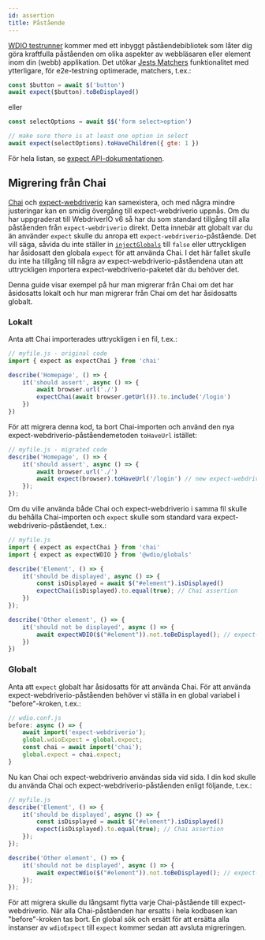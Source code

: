 ```yaml
---
id: assertion
title: Påstående
---
```


[WDIO testrunner](https://webdriver.io/docs/clioptions) kommer med ett inbyggt påståendebibliotek som låter dig göra kraftfulla påståenden om olika aspekter av webbläsaren eller element inom din (webb) applikation. Det utökar [Jests Matchers](https://jestjs.io/docs/en/using-matchers) funktionalitet med ytterligare, för e2e-testning optimerade, matchers, t.ex.:

```js
const $button = await $('button')
await expect($button).toBeDisplayed()
```

eller

```js
const selectOptions = await $$('form select>option')

// make sure there is at least one option in select
await expect(selectOptions).toHaveChildren({ gte: 1 })
```

För hela listan, se [expect API-dokumentationen](/docs/api/expect-webdriverio).

## Migrering från Chai

[Chai](https://www.chaijs.com/) och [expect-webdriverio](https://github.com/webdriverio/expect-webdriverio#readme) kan samexistera, och med några mindre justeringar kan en smidig övergång till expect-webdriverio uppnås. Om du har uppgraderat till WebdriverIO v6 så har du som standard tillgång till alla påståenden från `expect-webdriverio` direkt. Detta innebär att globalt var du än använder `expect` skulle du anropa ett `expect-webdriverio`-påstående. Det vill säga, såvida du inte ställer in [`injectGlobals`](/docs/configuration#injectglobals) till `false` eller uttryckligen har åsidosatt den globala `expect` för att använda Chai. I det här fallet skulle du inte ha tillgång till några av expect-webdriverio-påståendena utan att uttryckligen importera expect-webdriverio-paketet där du behöver det.

Denna guide visar exempel på hur man migrerar från Chai om det har åsidosatts lokalt och hur man migrerar från Chai om det har åsidosatts globalt.

### Lokalt

Anta att Chai importerades uttryckligen i en fil, t.ex.:

```js
// myfile.js - original code
import { expect as expectChai } from 'chai'

describe('Homepage', () => {
    it('should assert', async () => {
        await browser.url('./')
        expectChai(await browser.getUrl()).to.include('/login')
    })
})
```

För att migrera denna kod, ta bort Chai-importen och använd den nya expect-webdriverio-påståendemetoden `toHaveUrl` istället:

```js
// myfile.js - migrated code
describe('Homepage', () => {
    it('should assert', async () => {
        await browser.url('./')
        await expect(browser).toHaveUrl('/login') // new expect-webdriverio API method https://webdriver.io/docs/api/expect-webdriverio.html#tohaveurl
    });
});
```

Om du ville använda både Chai och expect-webdriverio i samma fil skulle du behålla Chai-importen och `expect` skulle som standard vara expect-webdriverio-påståendet, t.ex.:

```js
// myfile.js
import { expect as expectChai } from 'chai'
import { expect as expectWDIO } from '@wdio/globals'

describe('Element', () => {
    it('should be displayed', async () => {
        const isDisplayed = await $("#element").isDisplayed()
        expectChai(isDisplayed).to.equal(true); // Chai assertion
    })
});

describe('Other element', () => {
    it('should not be displayed', async () => {
        await expectWDIO($("#element")).not.toBeDisplayed(); // expect-webdriverio assertion
    })
})
```

### Globalt

Anta att `expect` globalt har åsidosatts för att använda Chai. För att använda expect-webdriverio-påståenden behöver vi ställa in en global variabel i "before"-kroken, t.ex.:

```js
// wdio.conf.js
before: async () => {
    await import('expect-webdriverio');
    global.wdioExpect = global.expect;
    const chai = await import('chai');
    global.expect = chai.expect;
}
```

Nu kan Chai och expect-webdriverio användas sida vid sida. I din kod skulle du använda Chai och expect-webdriverio-påståenden enligt följande, t.ex.:

```js
// myfile.js
describe('Element', () => {
    it('should be displayed', async () => {
        const isDisplayed = await $("#element").isDisplayed()
        expect(isDisplayed).to.equal(true); // Chai assertion
    });
});

describe('Other element', () => {
    it('should not be displayed', async () => {
        await expectWdio($("#element")).not.toBeDisplayed(); // expect-webdriverio assertion
    });
});
```

För att migrera skulle du långsamt flytta varje Chai-påstående till expect-webdriverio. När alla Chai-påståenden har ersatts i hela kodbasen kan "before"-kroken tas bort. En global sök och ersätt för att ersätta alla instanser av `wdioExpect` till `expect` kommer sedan att avsluta migreringen.